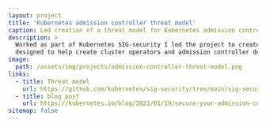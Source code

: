 ```yaml
---
layout: project
title: 'Kubernetes admission controller threat model'
caption: Led creation of a threat model for Kubernetes admission controllers
description: >
  Worked as part of Kubernetes SIG-security I led the project to create a threat model for Kubernetes admission controllers.
  designed to help create cluster operators and admission controller developers in improving their security
image: 
  path: /assets/img/projects/admission-controller-threat-model.png
links:
  - title: Threat model
    url: https://github.com/kubernetes/sig-security/tree/main/sig-security-docs/papers/admission-control
  - title: blog post
    url: https://kubernetes.io/blog/2022/01/19/secure-your-admission-controllers-and-webhooks/
sitemap: false
---
```


